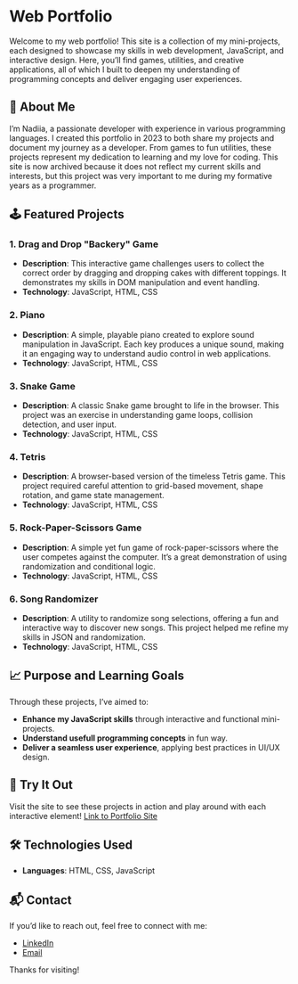 # Web Portfolio

Welcome to my web portfolio! This site is a collection of my mini-projects, each designed to showcase my skills in web development, JavaScript, and interactive design. Here, you’ll find games, utilities, and creative applications, all of which I built to deepen my understanding of programming concepts and deliver engaging user experiences.

## 🌟 About Me

I’m Nadiia, a passionate developer with experience in various programming languages. I created this portfolio in 2023 to both share my projects and document my journey as a developer. From games to fun utilities, these projects represent my dedication to learning and my love for coding. This site is now archived because it does not reflect my current skills and interests, but this project was very important to me during my formative years as a programmer.

## 🕹️ Featured Projects

### 1. **Drag and Drop "Backery" Game**
   - **Description**: This interactive game challenges users to collect the correct order by dragging and dropping cakes with different toppings. It demonstrates my skills in DOM manipulation and event handling.
   - **Technology**: JavaScript, HTML, CSS

### 2. **Piano**
   - **Description**: A simple, playable piano created to explore sound manipulation in JavaScript. Each key produces a unique sound, making it an engaging way to understand audio control in web applications.
   - **Technology**: JavaScript, HTML, CSS

### 3. **Snake Game**
   - **Description**: A classic Snake game brought to life in the browser. This project was an exercise in understanding game loops, collision detection, and user input.
   - **Technology**: JavaScript, HTML, CSS

### 4. **Tetris**
   - **Description**: A browser-based version of the timeless Tetris game. This project required careful attention to grid-based movement, shape rotation, and game state management.
   - **Technology**: JavaScript, HTML, CSS

### 5. **Rock-Paper-Scissors Game**
   - **Description**: A simple yet fun game of rock-paper-scissors where the user competes against the computer. It’s a great demonstration of using randomization and conditional logic.
   - **Technology**: JavaScript, HTML, CSS

### 6. **Song Randomizer**
   - **Description**: A utility to randomize song selections, offering a fun and interactive way to discover new songs. This project helped me refine my skills in JSON and randomization.
   - **Technology**: JavaScript, HTML, CSS

## 📈 Purpose and Learning Goals

Through these projects, I’ve aimed to:
- **Enhance my JavaScript skills** through interactive and functional mini-projects.
- **Understand usefull programming concepts** in fun way.
- **Deliver a seamless user experience**, applying best practices in UI/UX design.

## 🚀 Try It Out
Visit the site to see these projects in action and play around with each interactive element! [Link to Portfolio Site](https://nvdiv-web-dev-portfolio.on.drv.tw/www.NVDIV.com/main.html)

## 🛠️ Technologies Used
- **Languages**: HTML, CSS, JavaScript

## 📬 Contact
If you’d like to reach out, feel free to connect with me:
- [LinkedIn](https://www.linkedin.com/in/nadiia-rybak-5092b8336)
- [Email](mailto:nvdiv5@gmail.com)

Thanks for visiting!

